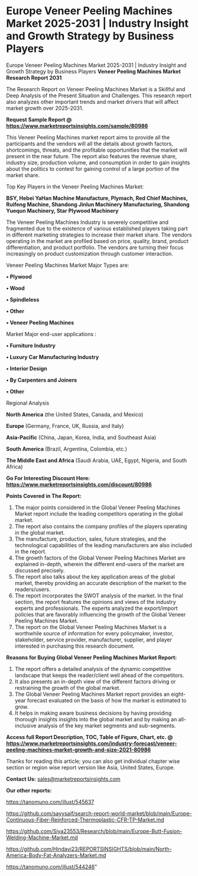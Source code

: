 # Europe Veneer Peeling Machines Market 2025-2031 | Industry Insight and Growth Strategy by Business Players
 Europe Veneer Peeling Machines Market 2025-2031 | Industry Insight and Growth Strategy by Business Players
<strong>Veneer Peeling Machines Market Research Report 2031</strong>

The Research Report on Veneer Peeling Machines Market is a Skillful and Deep Analysis of the Present Situation and Challenges. This research report also analyzes other important trends and market drivers that will affect market growth over 2025-2031.

<strong>Request Sample Report @ <a href=https://www.marketreportsinsights.com/sample/80986>https://www.marketreportsinsights.com/sample/80986</a></strong>

This Veneer Peeling Machines market report aims to provide all the participants and the vendors will all the details about growth factors, shortcomings, threats, and the profitable opportunities that the market will present in the near future. The report also features the revenue share, industry size, production volume, and consumption in order to gain insights about the politics to contest for gaining control of a large portion of the market share.

Top Key Players in the Veneer Peeling Machines Market:

<strong>BSY, Hebei YaHan Machine Manufacture, Plymach, Red Chief Machines, Ruifeng Machine, Shandong Jinlun Machinery Manufacturing, Shandong Yuequn Machinery, Star Plywood Machinery</strong>

The Veneer Peeling Machines Industry is severely competitive and fragmented due to the existence of various established players taking part in different marketing strategies to increase their market share. The vendors operating in the market are profiled based on price, quality, brand, product differentiation, and product portfolio. The vendors are turning their focus increasingly on product customization through customer interaction.

Veneer Peeling Machines Market Major Types are:

<strong>• Plywood

• Wood

• Spindleless

• Other

• Veneer Peeling Machines</strong>

Market Major end-user applications :

<strong>• Furniture Industry

• Luxury Car Manufacturing Industry

• Interior Design

• By Carpenters and Joiners

• Other</strong>

Regional Analysis

</u><strong><b>North America</b></strong> (the United States, Canada, and Mexico)

<strong><b>Europe </b></strong>(Germany, France, UK, Russia, and Italy)

<strong><b>Asia-Pacific</b></strong> (China, Japan, Korea, India, and Southeast Asia)

<strong><b>South America</b></strong> (Brazil, Argentina, Colombia, etc.)

<strong><b>The Middle East and Africa</b></strong> (Saudi Arabia, UAE, Egypt, Nigeria, and South Africa)

<strong>Go For Interesting Discount Here: <a href=https://www.marketreportsinsights.com/discount/80986>https://www.marketreportsinsights.com/discount/80986</a></strong>

<strong>Points Covered in The Report:</strong>
<ol>
  <li>The major points considered in the Global Veneer Peeling Machines Market report include the leading competitors operating in the global market.</li>
  <li>The report also contains the company profiles of the players operating in the global market.</li>
  <li>The manufacture, production, sales, future strategies, and the technological capabilities of the leading manufacturers are also included in the report.</li>
  <li>The growth factors of the Global Veneer Peeling Machines Market are explained in-depth, wherein the different end-users of the market are discussed precisely.</li>
  <li>The report also talks about the key application areas of the global market, thereby providing an accurate description of the market to the readers/users.</li>
  <li>The report incorporates the SWOT analysis of the market. In the final section, the report features the opinions and views of the industry experts and professionals. The experts analyzed the export/import policies that are favorably influencing the growth of the Global Veneer Peeling Machines Market.</li>
  <li>The report on the Global Veneer Peeling Machines Market is a worthwhile source of information for every policymaker, investor, stakeholder, service provider, manufacturer, supplier, and player interested in purchasing this research document.</li>
</ol>
<strong>Reasons for Buying Global Veneer Peeling Machines Market Report:</strong>

<ol>
  <li>The report offers a detailed analysis of the dynamic competitive landscape that keeps the reader/client well ahead of the competitors.</li>
  <li>It also presents an in-depth view of the different factors driving or restraining the growth of the global market.</li>
  <li>The Global Veneer Peeling Machines Market report provides an eight-year forecast evaluated on the basis of how the market is estimated to grow.</li>
  <li>It helps in making aware business decisions by having providing thorough insights insights into the global market and by making an all-inclusive analysis of the key market segments and sub-segments.</li>
</ol>
<strong>Access full Report Description, TOC, Table of Figure, Chart, etc. @ <a href=https://www.marketreportsinsights.com/industry-forecast/veneer-peeling-machines-market-growth-and-size-2021-80986>https://www.marketreportsinsights.com/industry-forecast/veneer-peeling-machines-market-growth-and-size-2021-80986</a></strong>


Thanks for reading this article; you can also get individual chapter wise section or region wise report version like Asia, United States, Europe.

<strong>Contact Us:</strong>
sales@marketreportsinsights.com

<strong>Our other reports:</strong>

<a href=https://tanomuno.com/illust/545637>https://tanomuno.com/illust/545637</a>

<a href=https://github.com/sayysaif/search-report-world-market/blob/main/Europe-Continuous-Fiber-Reinforced-Thermoplastic-CFR-TP-Market.md>https://github.com/sayysaif/search-report-world-market/blob/main/Europe-Continuous-Fiber-Reinforced-Thermoplastic-CFR-TP-Market.md</a>

<a href=https://github.com/Siya23553/Research/blob/main/Europe-Butt-Fusion-Welding-Machine-Market.md>https://github.com/Siya23553/Research/blob/main/Europe-Butt-Fusion-Welding-Machine-Market.md</a>

<a href=https://github.com/Hindavi23/REPORTSINSIGHTS/blob/main/North-America-Body-Fat-Analyzers-Market.md>https://github.com/Hindavi23/REPORTSINSIGHTS/blob/main/North-America-Body-Fat-Analyzers-Market.md</a>

<a href=https://tanomuno.com/illust/544246>https://tanomuno.com/illust/544246</a>"
